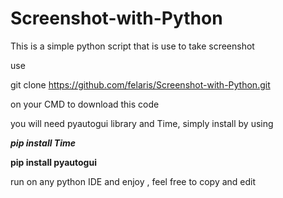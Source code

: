 # Screenshot-with-Python
This is a simple python script that is use to take screenshot

use 


git clone https://github.com/felaris/Screenshot-with-Python.git


on your CMD to download this code

you will need pyautogui library and Time,     simply install by using 


***pip install Time***

**pip install pyautogui**



run on any python IDE and enjoy , feel free to copy and edit
